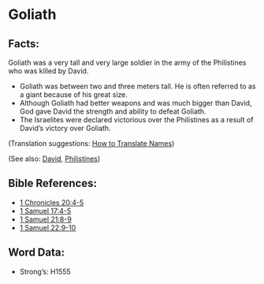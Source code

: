 # Goliath

## Facts:

Goliath was a very tall and very large soldier in the army of the Philistines who was killed by David.

* Goliath was between two and three meters tall. He is often referred to as a giant because of his great size.
* Although Goliath had better weapons and was much bigger than David, God gave David the strength and ability to defeat Goliath.
* The Israelites were declared victorious over the Philistines as a result of David’s victory over Goliath.

(Translation suggestions: [How to Translate Names](../../translate/translate-names))

(See also: [David](../names/david.md), [Philistines](../names/philistines.md))

## Bible References:

* [1 Chronicles 20:4-5](rc://en/tn/help/1ch/20/04)
* [1 Samuel 17:4-5](rc://en/tn/help/1sa/17/04)
* [1 Samuel 21:8-9](rc://en/tn/help/1sa/21/08)
* [1 Samuel 22:9-10](rc://en/tn/help/1sa/22/09)

## Word Data:

* Strong’s: H1555
